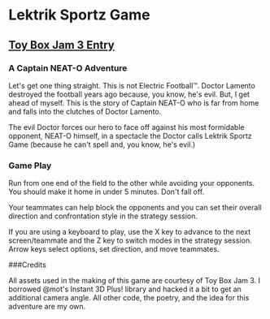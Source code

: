 # Lektrik Sportz Game
## [Toy Box Jam 3 Entry](https://itch.io/jam/toy-box-jam-3/entries)
### A Captain NEAT-O Adventure
Let's get one thing straight. This is not Electric Football™. Doctor Lamento destroyed the football years ago because, you know, he's evil. But, I get ahead of myself. This is the story of Captain NEAT-O who is far from home and falls into the clutches of Doctor Lamento.

The evil Doctor forces our hero to face off against his most formidable opponent, NEAT-O himself, in a spectacle the Doctor calls Lektrik Sportz Game (because he can't spell and, you know, he's evil.)

### Game Play
Run from one end of the field to the other while avoiding your opponents. You should make it home in under 5 minutes. Don't fall off.

Your teammates can help block the opponents and you can set their overall direction and confrontation style in the strategy session.

If you are using a keyboard to play, use the X key to advance to the next screen/teammate and  the Z key to switch modes in the strategy session.  Arrow keys select options, set direction, and move teammates.

###Credits

All assets used in the making of this game are courtesy of Toy Box Jam 3. I borrowed @mot's Instant 3D Plus! library and hacked it a bit to get an additional camera angle. All other code, the poetry, and the idea for this adventure are my own.

